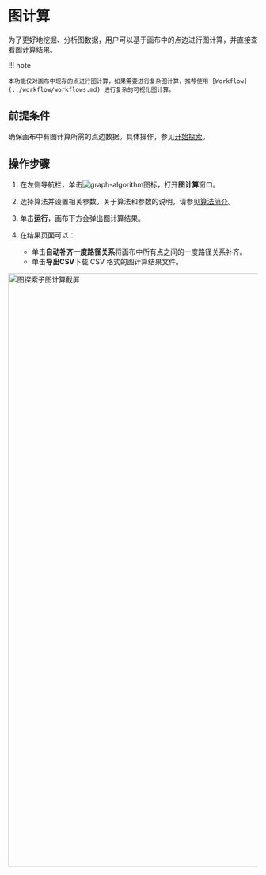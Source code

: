 # 图计算

为了更好地挖掘、分析图数据，用户可以基于画布中的点边进行图计算，并直接查看图计算结果。

!!! note

    本功能仅对画布中现存的点进行图计算，如果需要进行复杂图计算，推荐使用 [Workflow](../workflow/workflows.md) 进行复杂的可视化图计算。

## 前提条件

确保画布中有图计算所需的点边数据。具体操作，参见[开始探索](ex-ug-query-exploration.md)。

## 操作步骤

1. 在左侧导航栏，单击![graph-algorithm](https://docs-cdn.nebula-graph.com.cn/figures/rightclickmenu-graphCalculation.png)图标，打开**图计算**窗口。

2. 选择算法并设置相关参数。关于算法和参数的说明，请参见[算法简介](../../graph-computing/algorithm-description.md)。

3. 单击**运行**，画布下方会弹出图计算结果。

4. 在结果页面可以：

   - 单击**自动补齐一度路径关系**将画布中所有点之间的一度路径关系补齐。
   - 单击**导出CSV**下载 CSV 格式的图计算结果文件。

<img src="https://docs-cdn.nebula-graph.com.cn/figures/ec_expl_algorithm_230913_cn.png" width="1200" alt="图探索子图计算截屏">